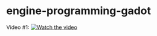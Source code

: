 # engine-programming-gadot

Video #1: [![Watch the video](https://img.youtube.com/vi/6bhUfI1dGeQ/0.jpg)](https://youtu.be/6bhUfI1dGeQ)